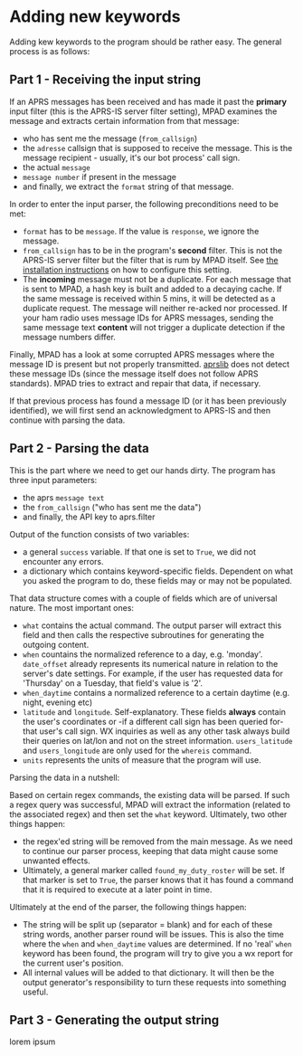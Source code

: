 # Adding new keywords

Adding kew keywords to the program should be rather easy. The general process is as follows:

## Part 1 - Receiving the input string

If an APRS messages has been received and has made it past the __primary__ input filter (this is the APRS-IS server filter setting), MPAD examines the message and extracts certain information from that message:

- who has sent me the message (```from_callsign```)
- the ```adresse``` callsign that is supposed to receive the message. This is the message recipient - usually, it's our bot process' call sign.
- the actual ```message```
- ```message number``` if present in the message
- and finally, we extract the ```format``` string of that message.

In order to enter the input parser, the following preconditions need to be met:

- ```format``` has to be ```message```. If the value is ```response```, we ignore the message.
- ```from_callsign``` has to be in the program's __second__ filter. This is not the APRS-IS server filter but the filter that is rum by MPAD itself. See [the installation instructions](INSTALLLATION.md) on how to configure this setting.
- The __incoming__ message must not be a duplicate. For each message that is sent to MPAD, a hash key is built and added to a decaying cache. If the same message is received within 5 mins, it will be detected as a duplicate request. The message will neither re-acked nor processed. If your ham radio uses message IDs for APRS messages, sending the same message text __content__ will not trigger a duplicate detection if the message numbers differ.

Finally, MPAD has a look at some corrupted APRS messages where the message ID is present but not properly transmitted. [aprslib](https://github.com/rossengeorgiev/aprs-python) does not detect these message IDs (since the message itself does not follow APRS standards). MPAD tries to extract and repair that data, if necessary.

If that previous process has found a message ID (or it has been previously identified), we will first send an acknowledgment to APRS-IS and then continue with parsing the data.

## Part 2 - Parsing the data

This is the part where we need to get our hands dirty. The program has three input parameters:

- the aprs ```message text```
- the ```from_callsign``` ("who has sent me the data")
- and finally, the API key to aprs.filter

Output of the function consists of two variables:

- a general ```success``` variable. If that one is set to ```True```, we did not encounter any errors.
- a dictionary which contains keyword-specific fields. Dependent on what you asked the program to do, these fields may or may not be populated.

That data structure comes with a couple of fields which are of universal nature. The most important ones:

- ```what``` contains the actual command. The output parser will extract this field and then calls the respective subroutines for generating the outgoing content.
- ```when``` countains the normalized reference to a day, e.g. 'monday'. ```date_offset``` already represents its numerical nature in relation to the server's date settings. For example, if the user has requested data for 'Thursday' on a Tuesday, that field's value is '2'.
- ```when_daytime``` contains a normalized reference to a certain daytime (e.g. night, evening etc)
- ```latitude``` and ```longitude```. Self-explanatory. These fields __always__ contain the user's coordinates or -if a different call sign has been queried for- that user's call sign. WX inquiries as well as any other task always build their queries on lat/lon and not on the street information. ```users_latitude``` and ```users_longitude``` are only used for the ```whereis``` command.
- ```units``` represents the units of measure that the program will use.

Parsing the data in a nutshell:

Based on certain regex commands, the existing data will be parsed. If such a regex query was successful, MPAD will extract the information (related to the associated regex) and then set the ```what``` keyword. Ultimately, two other things happen:

- the regex'ed string will be removed from the main message. As we need to continue our parser process, keeping that data might cause some unwanted effects.
- Ultimately, a general marker called ```found_my_duty_roster``` will be set. If that marker is set to ```True```, the parser knows that it has found a command that it is required to execute at a later point in time.

Ultimately at the end of the parser, the following things happen: 

- The string will be split up (separator = blank) and for each of these string words, another parser round will be issues. This is also the time where the ```when``` and ```when_daytime``` values are determined. If no 'real' ```when``` keyword has been found, the program will try to give you a wx report for the current user's position.
- All internal values will be added to that dictionary. It will then be the output generator's responsibility to turn these requests into something useful.

## Part 3 - Generating the output string

lorem ipsum
